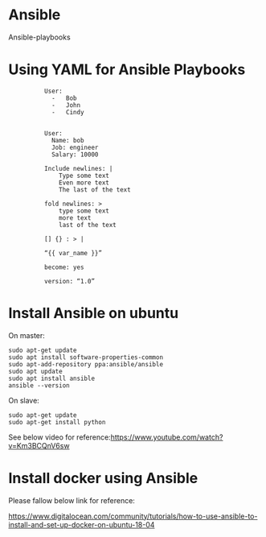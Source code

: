 # Ansible
Ansible-playbooks

# Using YAML for Ansible Playbooks

              User:
                -	Bob
                -	John
                -	Cindy


              User:
                Name: bob
                Job: engineer
                Salary: 10000

              Include newlines: |
                  Type some text
                  Even more text
                  The last of the text

              fold newlines: >
                  type some text
                  more text
                  last of the text

              [] {} : > |

              “{{ var_name }}”

              become: yes

              version: “1.0” 

              
# Install Ansible on ubuntu

On master:
    
    sudo apt-get update
    sudo apt install software-properties-common
    sudo apt-add-repository ppa:ansible/ansible
    sudo apt update
    sudo apt install ansible
    ansible --version

On slave:
    
    sudo apt-get update
    sudo apt-get install python
    

See below video for reference:https://www.youtube.com/watch?v=Km3BCQnV6sw


# Install docker using Ansible

Please fallow below link for reference:

https://www.digitalocean.com/community/tutorials/how-to-use-ansible-to-install-and-set-up-docker-on-ubuntu-18-04
